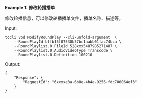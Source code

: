 **Example 1: 修改轮播播单**

修改轮播信息，可以修改轮播播单文件，播单名称、描述等。

Input: 

```
tccli vod ModifyRoundPlay --cli-unfold-argument  \
    --RoundPlayId bffb15f07530b57bc1aabb01fac74bca \
    --RoundPlaylist.0.FileId 528xxx5487985271487 \
    --RoundPlaylist.0.AudioVideoType Transcode \
    --RoundPlaylist.0.Definition 100210
```

Output: 
```
{
    "Response": {
        "RequestId": "6xxxxe3a-6b8e-4b4e-9256-fdc700064ef3"
    }
}
```

